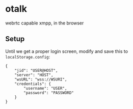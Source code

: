 # otalk 

webrtc capable xmpp, in the browser 

## Setup

Until we get a proper login screen, modify and save this to `localStorage.config`:

    {
        "jid": "USER@HOST",
        "server": "HOST",
        "wsURL": "wss://WSURI",
        "credentials": {
            "username": "USER",
            "password": "PASSWORD"
        }
    }

